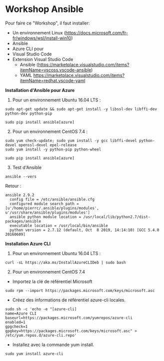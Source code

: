 # Workshop Ansible
Pour faire ce "Workshop", il faut installer:<br/>
- Un environnement Linux (https://docs.microsoft.com/fr-fr/windows/wsl/install-win10) <br/>
- Ansible <br/>
- Azure CLI pour <br/>
- Visual Studio Code </br>
- Extension Visual Studio Code <br/>
  - Ansible (https://marketplace.visualstudio.com/items?itemName=vscoss.vscode-ansible)<br/>
  - YAML https://marketplace.visualstudio.com/items?itemName=redhat.vscode-yaml<br/>

**Installation d'Ansible pour Azure**<br/>
1. Pour un environnement Ubuntu 16.04 LTS :<br/>
```
sudo apt-get update && sudo apt-get install -y libssl-dev libffi-dev python-dev python-pip
```
```
sudo pip install ansible[azure]
```
2. Pour un environnement CentOS 7.4 :<br/>
```
sudo yum check-update; sudo yum install -y gcc libffi-devel python-devel openssl-devel epel-release
sudo yum install -y python-pip python-wheel
```
```
sudo pip install ansible[azure]
```
3. Test d'Ansible
```
ansible --vers
```
Retour :
```
ansible 2.9.2
  config file = /etc/ansible/ansible.cfg
  configured module search path = [u'/home/pierrc/.ansible/plugins/modules', u'/usr/share/ansible/plugins/modules']
  ansible python module location = /usr/local/lib/python2.7/dist-packages/ansible
  executable location = /usr/local/bin/ansible
  python version = 2.7.12 (default, Oct  8 2019, 14:14:10) [GCC 5.4.0 20160609]
```
**Installation Azure CLI**<br/>
1. Pour un environnement Ubuntu 16.04 LTS :<br/>

```
curl -sL https://aka.ms/InstallAzureCLIDeb | sudo bash
```
2. Pour un environnement CentOS 7.4
- Importez la clé de référentiel Microsoft <br/>
```
sudo rpm --import https://packages.microsoft.com/keys/microsoft.asc
```
- Créez des informations de référentiel azure-cli locales.
```
sudo sh -c 'echo -e "[azure-cli]
name=Azure CLI
baseurl=https://packages.microsoft.com/yumrepos/azure-cli
enabled=1
gpgcheck=1
gpgkey=https://packages.microsoft.com/keys/microsoft.asc" > /etc/yum.repos.d/azure-cli.repo'
```
- Installez avec la commande yum install.
```
sudo yum install azure-cli
```